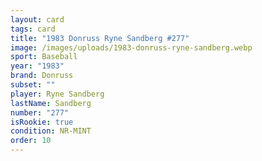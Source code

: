 ```yaml
---
layout: card
tags: card
title: "1983 Donruss Ryne Sandberg #277"
image: /images/uploads/1983-donruss-ryne-sandberg.webp
sport: Baseball
year: "1983"
brand: Donruss
subset: ""
player: Ryne Sandberg
lastName: Sandberg
number: "277"
isRookie: true
condition: NR-MINT
order: 10
---
```

